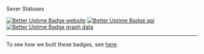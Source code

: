 Sever Statuses

[![Better Uptime Badge website](https://img.shields.io/endpoint?style=for-the-badge&url=https%3A%2F%2Fkwallet-uptime.vercel.app%2F1147570%3Flabel%3Dwebsite%26down_message%3Doffline%26up_message%3Donline)](https://status.kwallet.app)
[![Better Uptime Badge api](https://img.shields.io/endpoint?style=for-the-badge&url=https%3A%2F%2Fkwallet-uptime.vercel.app%2F1147795%3Flabel%3Dapi%26down_message%3Doffline%26up_message%3Donline)](https://status.kwallet.app)
[![Better Uptime Badge graph data](https://img.shields.io/endpoint?style=for-the-badge&url=https%3A%2F%2Fkwallet-uptime.vercel.app%2F1147796%3Flabel%3Dgraphdata%26down_message%3Doffline%26up_message%3Donline)](https://status.kwallet.app)

__________________________________________________________

To see how we built these badges, see [here](https://github.com/sooluh/uptime-badge).
